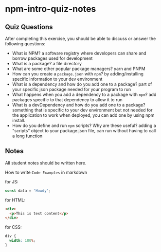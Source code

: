 # npm-intro-quiz-notes

## Quiz Questions

After completing this exercise, you should be able to discuss or answer the following questions:

- What is NPM?
  a software registry where developers can share and borrow packages used for development
- What is a package?
  a file directory
- What are some other popular package managers?
  yarn and PNPM
- How can you create a `package.json` with `npm`?
  by adding/installing specific information to your dev environment
- What is a dependency and how do you add one to a package?
  part of your specific json package needed for your program to run
- What happens when you add a dependency to a package with `npm`?
  add packages specific to that dependency to allow it to run
- What is a devDependency and how do you add one to a package?
  something that is specific to your dev environment but not needed for the application to work when deployed, you can add one by using npm install.
- How do you define and run `npm` scripts? Why are these useful?
  adding a "scripts" object to your package.json file, can run without having to call a long function

## Notes

All student notes should be written here.

How to write `Code Examples` in markdown

for JS:

```javascript
const data = 'Howdy';
```

for HTML:

```html
<div>
  <p>This is text content</p>
</div>
```

for CSS:

```css
div {
  width: 100%;
}
```
